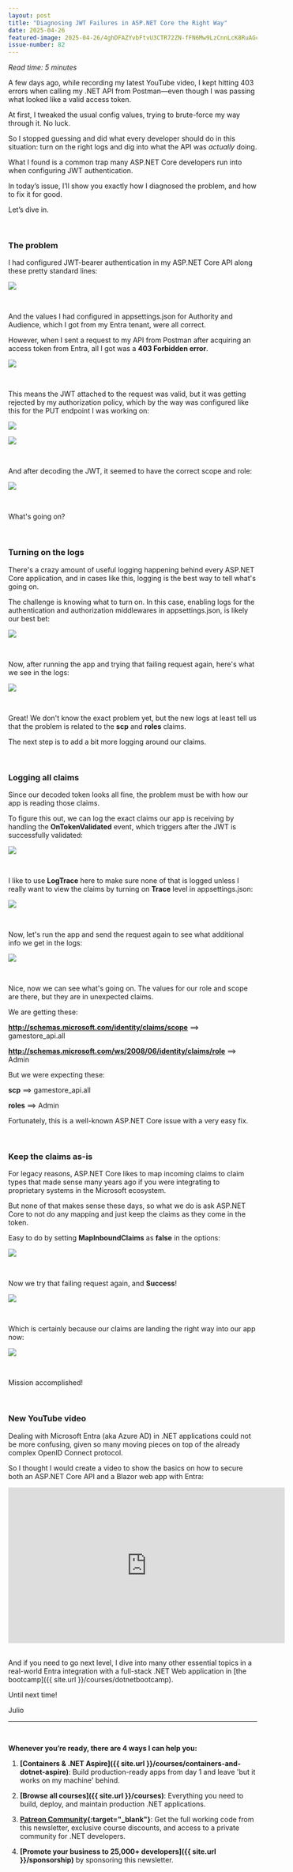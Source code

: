 ```yaml
---
layout: post
title: "Diagnosing JWT Failures in ASP.NET Core the Right Way"
date: 2025-04-26
featured-image: 2025-04-26/4ghDFAZYvbFtvU3CTR72ZN-fFN6Mw9LzCnnLcK8RuAGc4.jpeg
issue-number: 82
---
```


*Read time: 5 minutes*
​

A few days ago, while recording my latest YouTube video, I kept hitting 403 errors when calling my .NET API from Postman—even though I was passing what looked like a valid access token.

At first, I tweaked the usual config values, trying to brute-force my way through it. No luck.

So I stopped guessing and did what every developer should do in this situation: turn on the right logs and dig into what the API was *actually* doing.

What I found is a common trap many ASP.NET Core developers run into when configuring JWT authentication.

In today’s issue, I’ll show you exactly how I diagnosed the problem, and how to fix it for good.

Let’s dive in.

​

### **The problem**
I had configured JWT-bearer authentication in my ASP.NET Core API along these pretty standard lines:


![](/assets/images/2025-04-26/4ghDFAZYvbFtvU3CTR72ZN-sPJUpvqeYbY7Jpp47pfUCd.jpeg)

​

And the values I had configured in appsettings.json for Authority and Audience, which I got from my Entra tenant, were all correct.

However, when I sent a request to my API from Postman after acquiring an access token from Entra, all I got was a **403 Forbidden error**.


![](/assets/images/2025-04-26/4ghDFAZYvbFtvU3CTR72ZN-jC9tTcNCxJMyu5YtjVkVBY.jpeg)

​

This means the JWT attached to the request was valid, but it was getting rejected by my authorization policy, which by the way was configured like this for the PUT endpoint I was working on:


![](/assets/images/2025-04-26/4ghDFAZYvbFtvU3CTR72ZN-3gcZMx3etcq3JM1VoEbNSm.jpeg)

![](/assets/images/2025-04-26/4ghDFAZYvbFtvU3CTR72ZN-gBeD3RweZRH3ouFJYrzypt.jpeg)

​

And after decoding the JWT, it seemed to have the correct scope and role:


![](/assets/images/2025-04-26/4ghDFAZYvbFtvU3CTR72ZN-gehRptJurXxD9KdD2haw3F.jpeg)

​

What's going on?

​

### **Turning on the logs**
There's a crazy amount of useful logging happening behind every ASP.NET Core application, and in cases like this, logging is the best way to tell what's going on.

The challenge is knowing what to turn on. In this case, enabling logs for the authentication and authorization middlewares in appsettings.json, is likely our best bet:


![](/assets/images/2025-04-26/4ghDFAZYvbFtvU3CTR72ZN-fFN6Mw9LzCnnLcK8RuAGc4.jpeg)

​

Now, after running the app and trying that failing request again, here's what we see in the logs:


![](/assets/images/2025-04-26/4ghDFAZYvbFtvU3CTR72ZN-6h5F2m71WU5tYEP8FKT1Tt.jpeg)

​

Great! We don't know the exact problem yet, but the new logs at least tell us that the problem is related to the **scp** and **roles** claims.

The next step is to add a bit more logging around our claims.

​

### **Logging all claims**
Since our decoded token looks all fine, the problem must be with how our app is reading those claims. 

To figure this out, we can log the exact claims our app is receiving by handling the **OnTokenValidated** event, which triggers after the JWT is successfully validated:


![](/assets/images/2025-04-26/4ghDFAZYvbFtvU3CTR72ZN-vfsBp2ncD9G9G8VpxT5C7N.jpeg)

​

I like to use **LogTrace** here to make sure none of that is logged unless I really want to view the claims by turning on **Trace** level in appsettings.json:


![](/assets/images/2025-04-26/4ghDFAZYvbFtvU3CTR72ZN-ju3yXCxfkockQuGTMPi4JE.jpeg)

​

Now, let's run the app and send the request again to see what additional info we get in the logs:


![](/assets/images/2025-04-26/4ghDFAZYvbFtvU3CTR72ZN-n3axcX4kcoLbkRxc6rBL6K.jpeg)

​

Nice, now we can see what's going on. The values for our role and scope are there, but they are in unexpected claims.

We are getting these:

**http://schemas.microsoft.com/identity/claims/scope** ==> gamestore_api.all

**http://schemas.microsoft.com/ws/2008/06/identity/claims/role** ==> Admin

But we were expecting these:

**scp** ==> gamestore_api.all

**roles** ==> Admin

Fortunately, this is a well-known ASP.NET Core issue with a very easy fix.

​

### **Keep the claims as-is**
For legacy reasons, ASP.NET Core likes to map incoming claims to claim types that made sense many years ago if you were integrating to proprietary systems in the Microsoft ecosystem.

But none of that makes sense these days, so what we do is ask ASP.NET Core to not do any mapping and just keep the claims as they come in the token.

Easy to do by setting **MapInboundClaims** as **false** in the options:


![](/assets/images/2025-04-26/4ghDFAZYvbFtvU3CTR72ZN-kLNh82TdUCvvDa7QK2Axuy.jpeg)

​

Now we try that failing request again, and **Success**!


![](/assets/images/2025-04-26/4ghDFAZYvbFtvU3CTR72ZN-5sgySbYbnZuDamxGzrM2ix.jpeg)

​

Which is certainly because our claims are landing the right way into our app now:


![](/assets/images/2025-04-26/4ghDFAZYvbFtvU3CTR72ZN-bTdjVV2xf21amCyF73jZnj.jpeg)

​

Mission accomplished!

​

### **New YouTube video**
Dealing with Microsoft Entra (aka Azure AD) in .NET applications could not be more confusing, given so many moving pieces on top of the already complex OpenID Connect protocol.

So I thought I would create a video to show the basics on how to secure both an ASP.NET Core API and a Blazor web app with Entra:

<iframe width="560" height="315" src="https://www.youtube.com/embed/SZTsdOpEb8M?si=9CsJN3MvNy4Jcact&amp;controls=0" title="YouTube video player" frameborder="0" allow="accelerometer; autoplay; clipboard-write; encrypted-media; gyroscope; picture-in-picture; web-share" referrerpolicy="strict-origin-when-cross-origin" allowfullscreen></iframe>
​

And if you need to go next level, I dive into many other essential topics in a real-world Entra integration with a full-stack .NET Web application in [the bootcamp]({{ site.url }}/courses/dotnetbootcamp).

Until next time!

Julio

---

<br/>

**Whenever you’re ready, there are 4 ways I can help you:**

1. **[Containers & .NET Aspire]({{ site.url }}/courses/containers-and-dotnet-aspire)**: Build production-ready apps from day 1 and leave 'but it works on my machine' behind.

2. **[Browse all courses]({{ site.url }}/courses)**: Everything you need to build, deploy, and maintain production .NET applications.

3. **​[Patreon Community](https://www.patreon.com/juliocasal){:target="_blank"}**: Get the full working code from this newsletter, exclusive course discounts, and access to a private community for .NET developers.

4. **[Promote your business to 25,000+ developers]({{ site.url }}/sponsorship)** by sponsoring this newsletter.